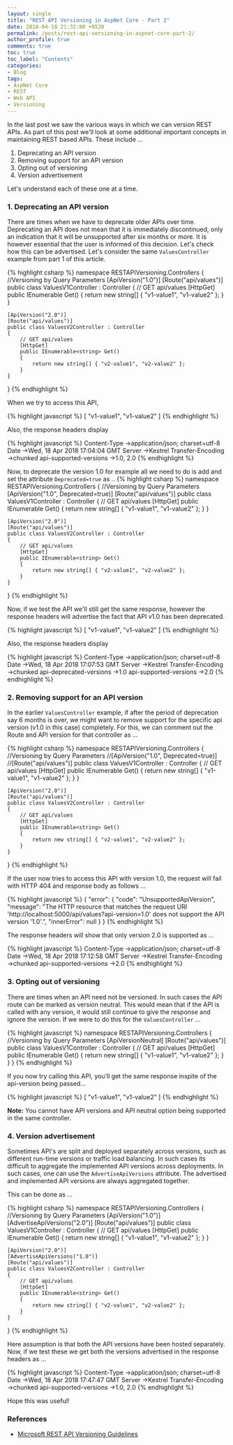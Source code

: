 ```yaml
---
layout: single
title: "REST API Versioning in AspNet Core - Part 2"
date: 2018-04-18 21:32:00 +0530
permalink: /posts/rest-api-versioning-in-aspnet-core-part-2/
author_profile: true
comments: true
toc: true
toc_label: "Contents"
categories: 
- Blog
tags:
- AspNet Core
- REST 
- Web API
- Versioning
---
```


In the last post we saw the various ways in which we can version REST APIs. As part of this post we'll look at some additional important concepts in maintaining REST based APIs. 
These include ...
1. Deprecating an API version
2. Removing support for an API version
3. Opting out of versioning
4. Version advertisement

Let's understand each of these one at a time.

### 1. Deprecating an API version
There are times when we have to deprecate older APIs over time. Deprecating an API does not mean that it is immediately discontinued, only an indication that it will be unsupported after six months or more. It is however essential that the user is informed of this decision. Let's check how this can be advertised. Let's consider the same `ValuesController` example from part 1 of this article.

{% highlight csharp %}
namespace RESTAPIVersioning.Controllers
{
    //Versioning by Query Parameters
    [ApiVersion("1.0")]
    [Route("api/values")]
    public class ValuesV1Controller : Controller
    {
        // GET api/values
        [HttpGet]
        public IEnumerable<string> Get()
        {
            return new string[] { "v1-value1", "v1-value2" };
        }
    }

    [ApiVersion("2.0")]
    [Route("api/values")]
    public class ValuesV2Controller : Controller
    {
        // GET api/values
        [HttpGet]
        public IEnumerable<string> Get()
        {
            return new string[] { "v2-value1", "v2-value2" };
        }
    }
}
{% endhighlight %}

When we try to access this API,

{% highlight javascript %}
[
    "v1-value1",
    "v1-value2"
]
{% endhighlight %}

Also, the response headers display 

{% highlight javascript %}
Content-Type →application/json; charset=utf-8
Date →Wed, 18 Apr 2018 17:04:04 GMT
Server →Kestrel
Transfer-Encoding →chunked
api-supported-versions →1.0, 2.0
{% endhighlight %}

Now, to deprecate the version 1.0 for example all we need to do is add and set the attribute `Deprecated=true` as ..
{% highlight csharp %}
namespace RESTAPIVersioning.Controllers
{
    //Versioning by Query Parameters
    [ApiVersion("1.0", Deprecated=true)]
    [Route("api/values")]
    public class ValuesV1Controller : Controller
    {
        // GET api/values
        [HttpGet]
        public IEnumerable<string> Get()
        {
            return new string[] { "v1-value1", "v1-value2" };
        }
    }

    [ApiVersion("2.0")]
    [Route("api/values")]
    public class ValuesV2Controller : Controller
    {
        // GET api/values
        [HttpGet]
        public IEnumerable<string> Get()
        {
            return new string[] { "v2-value1", "v2-value2" };
        }
    }
}
{% endhighlight %}

Now, if we test the API we'll still get the same response, however the response headers will advertise the fact that API v1.0 has been deprecated.

{% highlight javascript %}
[
    "v1-value1",
    "v1-value2"
]
{% endhighlight %}

Also, the response headers display 

{% highlight javascript %}
Content-Type →application/json; charset=utf-8
Date →Wed, 18 Apr 2018 17:07:53 GMT
Server →Kestrel
Transfer-Encoding →chunked
api-deprecated-versions →1.0
api-supported-versions →2.0
{% endhighlight %}

### 2. Removing support for an API version
In the earlier `ValuesController` example, if after the period of deprecation say 6 months is over, we might want to remove support for the specific api version (v1.0 in this case) completely. For this, we can comment out the Route and API version for that controller as ...

{% highlight csharp %}
namespace RESTAPIVersioning.Controllers
{
    //Versioning by Query Parameters
    //[ApiVersion("1.0", Deprecated=true)]
    //[Route("api/values")]
    public class ValuesV1Controller : Controller
    {
        // GET api/values
        [HttpGet]
        public IEnumerable<string> Get()
        {
            return new string[] { "v1-value1", "v1-value2" };
        }
    }

    [ApiVersion("2.0")]
    [Route("api/values")]
    public class ValuesV2Controller : Controller
    {
        // GET api/values
        [HttpGet]
        public IEnumerable<string> Get()
        {
            return new string[] { "v2-value1", "v2-value2" };
        }
    }
}
{% endhighlight %}

If the user now tries to access this API with version 1.0, the request will fail with HTTP 404 and response body as follows ...

{% highlight javascript %}
{
    "error": {
        "code": "UnsupportedApiVersion",
        "message": "The HTTP resource that matches the request URI 'http://localhost:5000/api/values?api-version=1.0' does not support the API version '1.0'.",
        "innerError": null
    }
}
{% endhighlight %}

The response headers will show that only version 2.0 is supported as ...

{% highlight javascript %}
Content-Type →application/json; charset=utf-8
Date →Wed, 18 Apr 2018 17:12:58 GMT
Server →Kestrel
Transfer-Encoding →chunked
api-supported-versions →2.0
{% endhighlight %}

### 3. Opting out of versioning
There are times when an API need not be versioned. In such cases the API route can be marked as version neutral. This would mean that if the API is called with any version, it would still continue to give the response and ignore the version. If we were to do this for the `ValuesController` ...

{% highlight javascript %}
namespace RESTAPIVersioning.Controllers
{
    //Versioning by Query Parameters
    [ApiVersionNeutral]
    [Route("api/values")]
    public class ValuesV1Controller : Controller
    {
        // GET api/values
        [HttpGet]
        public IEnumerable<string> Get()
        {
            return new string[] { "v1-value1", "v1-value2" };
        }
    }
}
{% endhighlight %}

If you now try calling this API, you'll get the same response inspite of the api-version being passed...

{% highlight javascript %}
[
    "v1-value1",
    "v1-value2"
]
{% endhighlight %}

**Note:**
You cannot have API versions and API neutral option being supported in the same controller.

### 4. Version advertisement
Sometimes API's are split and deployed separately across versions, such as different run-time versions or traffic load balancing. In such cases its difficult to aggregate the implemented API versions across deployments.
In such cases, one can use the `AdvertiseApiVersions` attribute. The advertised and implemented API versions are always aggregated together.

This can be done as ...

{% highlight csharp %}
namespace RESTAPIVersioning.Controllers
{
    //Versioning by Query Parameters
    [ApiVersion("1.0")]
    [AdvertiseApiVersions("2.0")]
    [Route("api/values")]
    public class ValuesV1Controller : Controller
    {
        // GET api/values
        [HttpGet]
        public IEnumerable<string> Get()
        {
            return new string[] { "v1-value1", "v1-value2" };
        }
    }

    [ApiVersion("2.0")]
    [AdvertiseApiVersions("1.0")]
    [Route("api/values")]
    public class ValuesV2Controller : Controller
    {
        // GET api/values
        [HttpGet]
        public IEnumerable<string> Get()
        {
            return new string[] { "v2-value1", "v2-value2" };
        }
    }
}
{% endhighlight %}

Here assumption is that both the API versions have been hosted separately. Now, if we test these we get both the versions advertised in the response headers as ...

{% highlight javascript %}
Content-Type →application/json; charset=utf-8
Date →Wed, 18 Apr 2018 17:47:47 GMT
Server →Kestrel
Transfer-Encoding →chunked
api-supported-versions →1.0, 2.0
{% endhighlight %}

Hope this was useful!

### References
* [Microsoft REST API Versioning Guidelines](https://github.com/Microsoft/aspnet-api-versioning/wiki)



